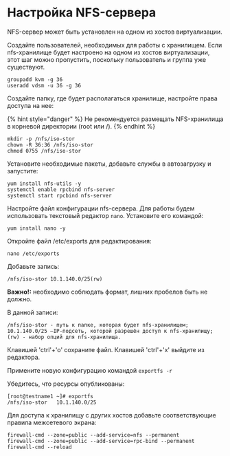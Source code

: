 # Настройка NFS-сервера

NFS-сервер может быть установлен на одном из хостов виртуализации.

Создайте пользователей, необходимых для работы с хранилищем. Если nfs-хранилище будет настроено на одном из хостов виртуализации, этот шаг можно пропустить, поскольку пользователь и группа уже существуют.&#x20;

```
groupadd kvm -g 36
useradd vdsm -u 36 -g 36
```

Создайте папку, где будет располагаться хранилище, настройте права доступа на нее:

{% hint style="danger" %}
Не рекомендуется размещать NFS-хранилища в корневой директории (root или /).
{% endhint %}

```
mkdir -p /nfs/iso-stor
chown -R 36:36 /nfs/iso-stor
chmod 0755 /nfs/iso-stor
```

Установите необходимые пакеты, добавьте службы в автозагрузку и запустите:

```
yum install nfs-utils -y
systemctl enable rpcbind nfs-server
systemctl start rpcbind nfs-server
```

Настройте файл конфигурации nfs-сервера. Для работы будем использовать текстовый редактор `nano`. Установите его командой:

```
yum install nano -y
```

Откройте файл /etc/exports для редактирования:

```
nano /etc/exports
```

Добавьте запись:

```
/nfs/iso-stor 10.1.140.0/25(rw)
```

**Важно!:** необходимо соблюдать формат, лишних пробелов быть не должно.

В данной записи:

```
/nfs/iso-stor - путь к папке, которая будет nfs-хранилищем;
10.1.140.0/25 –IP-подсеть, которой разрешён доступ к nfs-хранилищу;
(rw) - набор опций для nfs-хранилища.
```

Клавишей 'ctrl'+'o' сохраните файл. Клавишей 'ctrl'+'x' выйдите из редактора.

Примените новую конфигурацию командой `exportfs -r`

Убедитесь, что ресурсы опубликованы:

```
[root@testname1 ~]# exportfs
/nfs/iso-stor   10.1.140.0/25
```

Для доступа к хранилищу с других хостов добавьте соответствующие правила межсетевого экрана:

```
firewall-cmd --zone=public --add-service=nfs --permanent
firewall-cmd --zone=public --add-service=rpc-bind --permanent
firewall-cmd --reload
```
